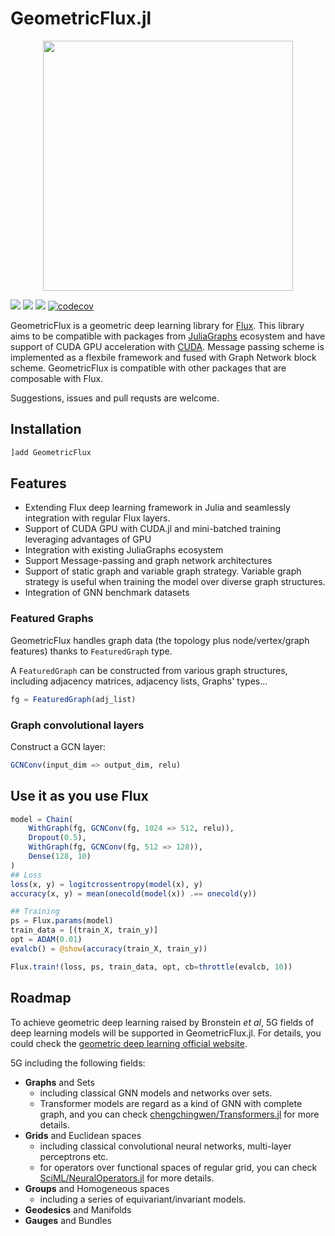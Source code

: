 # GeometricFlux.jl

<p align="center">
<img width="400px" src="https://github.com/FluxML/GeometricFlux.jl/raw/master/logos/logo.png"/>
</p>

[![](https://img.shields.io/badge/docs-stable-blue.svg)](https://fluxml.ai/GeometricFlux.jl/stable)
[![](https://img.shields.io/badge/docs-dev-blue.svg)](https://fluxml.ai/GeometricFlux.jl/dev)
![](https://github.com/FluxML/GeometricFlux.jl/actions/workflows/ci.yml/badge.svg)
[![codecov](https://codecov.io/gh/FluxML/GeometricFlux.jl/branch/master/graph/badge.svg)](https://codecov.io/gh/FluxML/GeometricFlux.jl)

GeometricFlux is a geometric deep learning library for [Flux](https://github.com/FluxML/Flux.jl). This library aims to be compatible with packages from [JuliaGraphs](https://github.com/JuliaGraphs) ecosystem and have support of CUDA GPU acceleration with [CUDA](https://github.com/JuliaGPU/CUDA.jl). Message passing scheme is implemented as a flexbile framework and fused with Graph Network block scheme. GeometricFlux is compatible with other packages that are composable with Flux.

Suggestions, issues and pull requsts are welcome.

## Installation

```julia
]add GeometricFlux
```

## Features

* Extending Flux deep learning framework in Julia and seamlessly integration with regular Flux layers.
* Support of CUDA GPU with CUDA.jl and mini-batched training leveraging advantages of GPU
* Integration with existing JuliaGraphs ecosystem
* Support Message-passing and graph network architectures
* Support of static graph and variable graph strategy. Variable graph strategy is useful when training the model over diverse graph structures.
* Integration of GNN benchmark datasets

### Featured Graphs

GeometricFlux handles graph data (the topology plus node/vertex/graph features)
thanks to `FeaturedGraph` type.

A `FeaturedGraph` can be constructed from various graph structures, including
adjacency matrices, adjacency lists, Graphs' types...

```julia
fg = FeaturedGraph(adj_list)   
```

### Graph convolutional layers

Construct a GCN layer:

```julia
GCNConv(input_dim => output_dim, relu)
```

## Use it as you use Flux

```julia
model = Chain(
    WithGraph(fg, GCNConv(fg, 1024 => 512, relu)),
    Dropout(0.5),
    WithGraph(fg, GCNConv(fg, 512 => 128)),
    Dense(128, 10)
)
## Loss
loss(x, y) = logitcrossentropy(model(x), y)
accuracy(x, y) = mean(onecold(model(x)) .== onecold(y))

## Training
ps = Flux.params(model)
train_data = [(train_X, train_y)]
opt = ADAM(0.01)
evalcb() = @show(accuracy(train_X, train_y))

Flux.train!(loss, ps, train_data, opt, cb=throttle(evalcb, 10))
```

## Roadmap

To achieve geometric deep learning raised by Bronstein *et al*, 5G fields of deep learning models will be supported in GeometricFlux.jl. For details, you could check the [geometric deep learning official website](https://geometricdeeplearning.com/).

5G including the following fields:

* **Graphs** and Sets
  * including classical GNN models and networks over sets.
  * Transformer models are regard as a kind of GNN with complete graph, and you can check [chengchingwen/Transformers.jl](https://github.com/chengchingwen/Transformers.jl) for more details.
* **Grids** and Euclidean spaces
  * including classical convolutional neural networks, multi-layer perceptrons etc.
  * for operators over functional spaces of regular grid, you can check [SciML/NeuralOperators.jl](https://github.com/SciML/NeuralOperators.jl) for more details.
* **Groups** and Homogeneous spaces
  * including a series of equivariant/invariant models.
* **Geodesics** and Manifolds
* **Gauges** and Bundles
